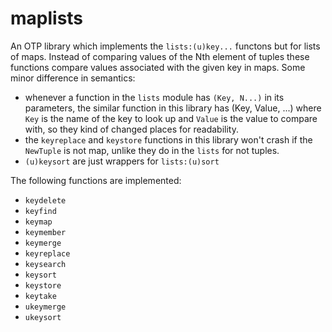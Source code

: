 
maplists
=====

An OTP library which implements the `lists:(u)key...` functons but for lists of maps.
Instead of comparing values of the Nth element of tuples these functions compare values associated with the given key in maps.
Some minor difference in semantics:

- whenever a function in the `lists` module has `(Key, N...)` in its parameters, the similar function in this library has (Key, Value, ...) where `Key` is the name of the key to look up and `Value` is the value to compare with, so they kind of changed places for readability.
- the `keyreplace` and `keystore` functions in this library won't crash if the `NewTuple` is not map, unlike they do in the `lists` for not tuples.
- `(u)keysort` are just wrappers for `lists:(u)sort`

The following functions are implemented:
- `keydelete`
- `keyfind`
- `keymap`
- `keymember`
- `keymerge`
- `keyreplace`
- `keysearch`
- `keysort`
- `keystore`
- `keytake`
- `ukeymerge`
- `ukeysort`


